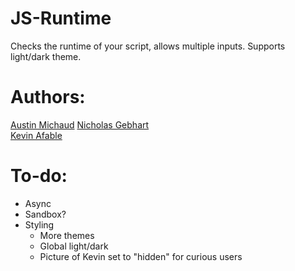 # JS-Runtime

Checks the runtime of your script, allows multiple inputs.
Supports light/dark theme.

# Authors:

[Austin Michaud](https://foobar404.dev)
[Nicholas Gebhart](https://github.com/gebhartn)  
[Kevin Afable](https://github.com/Vyraal1)

# To-do:

- Async
- Sandbox?
- Styling
  - More themes
  - Global light/dark
  - Picture of Kevin set to "hidden" for curious users
